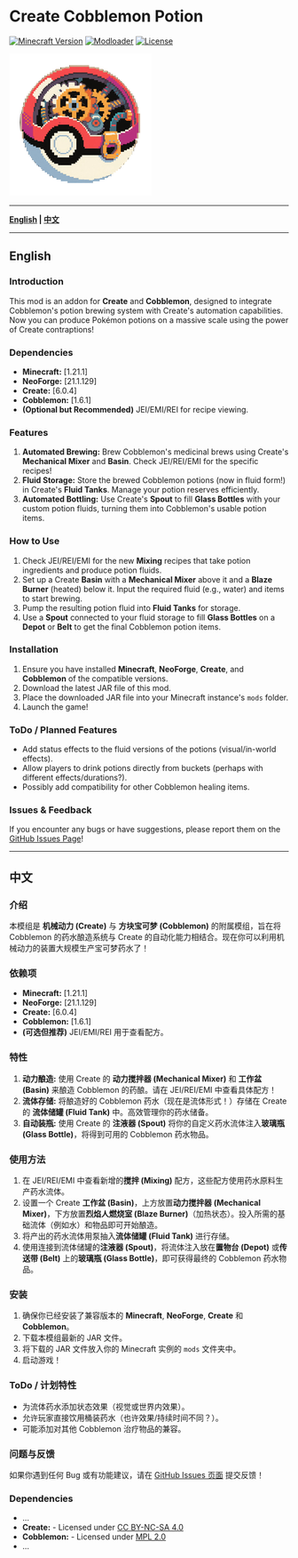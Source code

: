 # Create Cobblemon Potion

[![Minecraft Version](https://img.shields.io/badge/Minecraft-1.21.1-brightgreen.svg)](https://www.minecraft.net)
[![Modloader](https://img.shields.io/badge/Modloader-NeoForge-blue.svg)](https://neoforged.net/)
[![License](https://img.shields.io/badge/License-MIT-lightgrey.svg)](https://github.com/buggzd/create_cobblemon_potion/blob/master/LICENSE)


![Logo](./logo.png) 

---

**[English](#english) | [中文](#中文)**

---

## English

### Introduction
This mod is an addon for **Create** and **Cobblemon**, designed to integrate Cobblemon's potion brewing system with Create's automation capabilities. Now you can produce Pokémon potions on a massive scale using the power of Create contraptions!

### Dependencies
*   **Minecraft:** [1.21.1]
*   **NeoForge:** [21.1.129]
*   **Create:** [6.0.4]
*   **Cobblemon:** [1.6.1]
*   **(Optional but Recommended)** JEI/EMI/REI for recipe viewing.

### Features
1.  **Automated Brewing:** Brew Cobblemon's medicinal brews using Create's **Mechanical Mixer** and **Basin**. Check JEI/REI/EMI for the specific recipes!
2.  **Fluid Storage:** Store the brewed Cobblemon potions (now in fluid form!) in Create's **Fluid Tanks**. Manage your potion reserves efficiently.
3.  **Automated Bottling:** Use Create's **Spout** to fill **Glass Bottles** with your custom potion fluids, turning them into Cobblemon's usable potion items.

### How to Use
1.  Check JEI/REI/EMI for the new **Mixing** recipes that take potion ingredients and produce potion fluids.
2.  Set up a Create **Basin** with a **Mechanical Mixer** above it and a **Blaze Burner** (heated) below it. Input the required fluid (e.g., water) and items to start brewing.
3.  Pump the resulting potion fluid into **Fluid Tanks** for storage.
4.  Use a **Spout** connected to your fluid storage to fill **Glass Bottles** on a **Depot** or **Belt** to get the final Cobblemon potion items.

### Installation
1.  Ensure you have installed **Minecraft**, **NeoForge**, **Create**, and **Cobblemon** of the compatible versions.
2.  Download the latest JAR file of this mod.
3.  Place the downloaded JAR file into your Minecraft instance's `mods` folder.
4.  Launch the game!

### ToDo / Planned Features
*   Add status effects to the fluid versions of the potions (visual/in-world effects).
*   Allow players to drink potions directly from buckets (perhaps with different effects/durations?).
*   Possibly add compatibility for other Cobblemon healing items.

### Issues & Feedback
If you encounter any bugs or have suggestions, please report them on the [GitHub Issues Page](https://github.com/buggzd/create_cobblemon_potion/issues)!

---

## 中文

### 介绍
本模组是 **机械动力 (Create)** 与 **方块宝可梦 (Cobblemon)** 的附属模组，旨在将 Cobblemon 的药水酿造系统与 Create 的自动化能力相结合。现在你可以利用机械动力的装置大规模生产宝可梦药水了！

### 依赖项
*   **Minecraft:** [1.21.1]
*   **NeoForge:** [21.1.129]
*   **Create:** [6.0.4]
*   **Cobblemon:** [1.6.1]
*   **(可选但推荐)** JEI/EMI/REI 用于查看配方。

### 特性
1.  **动力酿造:** 使用 Create 的 **动力搅拌器 (Mechanical Mixer)** 和 **工作盆 (Basin)** 来酿造 Cobblemon 的药酿。请在 JEI/REI/EMI 中查看具体配方！
2.  **流体存储:** 将酿造好的 Cobblemon 药水（现在是流体形式！）存储在 Create 的 **流体储罐 (Fluid Tank)** 中。高效管理你的药水储备。
3.  **自动装瓶:** 使用 Create 的 **注液器 (Spout)** 将你的自定义药水流体注入**玻璃瓶 (Glass Bottle)**，将得到可用的 Cobblemon 药水物品。

### 使用方法
1.  在 JEI/REI/EMI 中查看新增的**搅拌 (Mixing)** 配方，这些配方使用药水原料生产药水流体。
2.  设置一个 Create **工作盆 (Basin)**，上方放置**动力搅拌器 (Mechanical Mixer)**，下方放置**烈焰人燃烧室 (Blaze Burner)**（加热状态）。投入所需的基础流体（例如水）和物品即可开始酿造。
3.  将产出的药水流体用泵抽入**流体储罐 (Fluid Tank)** 进行存储。
4.  使用连接到流体储罐的**注液器 (Spout)**，将流体注入放在**置物台 (Depot)** 或**传送带 (Belt)** 上的**玻璃瓶 (Glass Bottle)**，即可获得最终的 Cobblemon 药水物品。

### 安装
1.  确保你已经安装了兼容版本的 **Minecraft**, **NeoForge**, **Create** 和 **Cobblemon**。
2.  下载本模组最新的 JAR 文件。
3.  将下载的 JAR 文件放入你的 Minecraft 实例的 `mods` 文件夹中。
4.  启动游戏！

### ToDo / 计划特性
*   为流体药水添加状态效果（视觉或世界内效果）。
*   允许玩家直接饮用桶装药水（也许效果/持续时间不同？）。
*   可能添加对其他 Cobblemon 治疗物品的兼容。

### 问题与反馈
如果你遇到任何 Bug 或有功能建议，请在 [GitHub Issues 页面](https://github.com/buggzd/create_cobblemon_potion/issues) 提交反馈！

### Dependencies
*   ...
*   **Create:**  - Licensed under [CC BY-NC-SA 4.0](https://creativecommons.org/licenses/by-nc-sa/4.0/)
*   **Cobblemon:**  - Licensed under [MPL 2.0](https://www.mozilla.org/en-US/MPL/2.0/)
*   ...
